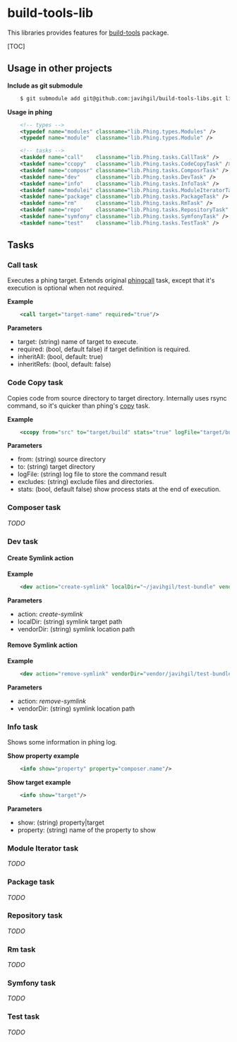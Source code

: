 # build-tools-lib

This libraries provides features for [build-tools](https://github.com/javihgil/build-tools) package.

[TOC]

## Usage in other projects

**Include as git submodule**

```bash
    $ git submodule add git@github.com:javihgil/build-tools-libs.git lib
```
    
**Usage in phing**

```xml
    <!-- types -->
    <typedef name="modules" classname="lib.Phing.types.Modules" />
    <typedef name="module"  classname="lib.Phing.types.Module" />

    <!-- tasks -->
    <taskdef name="call"    classname="lib.Phing.tasks.CallTask" />
    <taskdef name="ccopy"   classname="lib.Phing.tasks.CodeCopyTask" />
    <taskdef name="composr" classname="lib.Phing.tasks.ComposrTask" />
    <taskdef name="dev"     classname="lib.Phing.tasks.DevTask" />
    <taskdef name="info"    classname="lib.Phing.tasks.InfoTask" />
    <taskdef name="modulei" classname="lib.Phing.tasks.ModuleIteratorTask" />
    <taskdef name="package" classname="lib.Phing.tasks.PackageTask" />
    <taskdef name="rm"      classname="lib.Phing.tasks.RmTask" />
    <taskdef name="repo"    classname="lib.Phing.tasks.RepositoryTask" />
    <taskdef name="symfony" classname="lib.Phing.tasks.SymfonyTask" />
    <taskdef name="test"    classname="lib.Phing.tasks.TestTask" />
```

## Tasks

### Call task

Executes a phing target. Extends original [phingcall](http://www.phing.info/docs/guide/stable/apbs25.html) 
task, except that it's execution is optional when not *required*.

**Example**

```xml
    <call target="target-name" required="true"/>
```

**Parameters**

- target: (string) name of target to execute.
- required: (bool, default false) if target definition is required.
- inheritAll: (bool, default: true)
- inheritRefs: (bool, default: false)

### Code Copy task

Copies code from source directory to target directory. Internally uses rsync command, so it's quicker 
than phing's [copy](http://www.phing.info/docs/guide/stable/apbs09.html) task. 

**Example**

```xml
    <ccopy from="src" to="target/build" stats="true" logFile="target/build.copy.log" excludes="build.xml"/>
```

**Parameters**

- from: (string) source directory
- to: (string) target directory
- logFile: (string) log file to store the command result
- excludes: (string) exclude files and directories.
- stats: (bool, default false) show process stats at the end of execution.

### Composer task

*TODO*

### Dev task

#### Create Symlink action

**Example**

```xml
    <dev action="create-symlink" localDir="~/javihgil/test-bundle" vendorDir="vendor/javihgil/test-bundle" />
```

**Parameters**

- action: *create-symlink*
- localDir: (string) symlink target path
- vendorDir: (string) symlink location path

#### Remove Symlink action

**Example**

```xml
    <dev action="remove-symlink" vendorDir="vendor/javihgil/test-bundle" />
```

**Parameters**

- action: *remove-symlink*
- vendorDir: (string) symlink location path

### Info task

Shows some information in phing log.

**Show property example**

```xml
    <info show="property" property="composer.name"/>
```

**Show target example**

```xml
    <info show="target"/>
```

**Parameters**

- show: (string) property|target
- property: (string) name of the property to show

### Module Iterator task

*TODO*

### Package task

*TODO*

### Repository task

*TODO*

### Rm task

*TODO*

### Symfony task

*TODO*

### Test task

*TODO*
